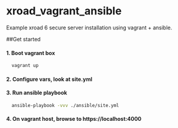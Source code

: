 # xroad_vagrant_ansible

Example xroad 6 secure server installation using vagrant + ansible.

##Get started

#### 1. Boot vagrant box
``` Bash
  vagrant up
```

#### 2. Configure vars, look at site.yml

#### 3. Run ansible playbook
``` Bash
  ansible-playbook -vvv ./ansible/site.yml
```

#### 4. On vagrant host, browse to https://localhost:4000
